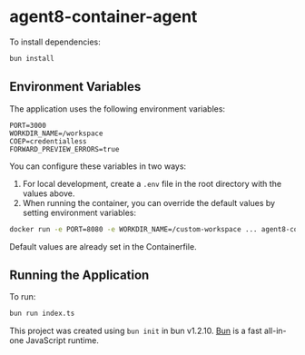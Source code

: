 # agent8-container-agent

To install dependencies:

```bash
bun install
```

## Environment Variables

The application uses the following environment variables:

```
PORT=3000
WORKDIR_NAME=/workspace
COEP=credentialless
FORWARD_PREVIEW_ERRORS=true
```

You can configure these variables in two ways:

1. For local development, create a `.env` file in the root directory with the values above.
2. When running the container, you can override the default values by setting environment variables:

```bash
docker run -e PORT=8080 -e WORKDIR_NAME=/custom-workspace ... agent8-container-agent
```

Default values are already set in the Containerfile.

## Running the Application

To run:

```bash
bun run index.ts
```

This project was created using `bun init` in bun v1.2.10. [Bun](https://bun.sh) is a fast all-in-one JavaScript runtime.
